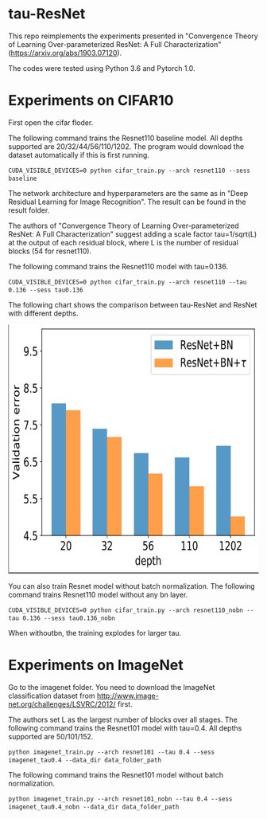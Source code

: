 # tau-ResNet

This repo reimplements the experiments presented in "Convergence Theory of Learning Over-parameterized ResNet: A Full Characterization" (https://arxiv.org/abs/1903.07120).

The codes were tested using Python 3.6 and Pytorch 1.0.

# Experiments on CIFAR10

First open the cifar floder.

The following command trains the Resnet110 baseline model. All depths supported are 20/32/44/56/110/1202. The program would download the dataset automatically if this is first running.

```
CUDA_VISIBLE_DEVICES=0 python cifar_train.py --arch resnet110 --sess baseline
```

The network architecture and hyperparameters are the same as in "Deep Residual Learning for Image Recognition". The result can be found in the result folder. 

The authors of "Convergence Theory of Learning Over-parameterized ResNet: A Full Characterization" suggest adding a scale factor tau=1/sqrt(L) at the output of each residual block, where L is the number of residual blocks (54 for resnet110). 

The following command trains the Resnet110 model with tau=0.136.

```
CUDA_VISIBLE_DEVICES=0 python cifar_train.py --arch resnet110 --tau 0.136 --sess tau0.136
```

The following chart shows the comparison between tau-ResNet and ResNet with different depths.

<img src="cifar-bn.png" width="650" height="500">

You can also train Resnet model without batch normalization. The following command trains Resnet110 model without any bn layer.

```
CUDA_VISIBLE_DEVICES=0 python cifar_train.py --arch resnet110_nobn --tau 0.136 --sess tau0.136_nobn
```

When withoutbn, the training explodes for larger tau.

# Experiments on ImageNet

Go to the imagenet folder. You need to download the ImageNet classification dataset from http://www.image-net.org/challenges/LSVRC/2012/ first.

The authors set L as the largest number of blocks over all stages. The following command trains the Resnet101 model with tau=0.4. All depths supported are 50/101/152. 

```
python imagenet_train.py --arch resnet101 --tau 0.4 --sess imagenet_tau0.4 --data_dir data_folder_path
```

The following command trains the Resnet101 model without batch normalization.

```
python imagenet_train.py --arch resnet101_nobn --tau 0.4 --sess imagenet_tau0.4_nobn --data_dir data_folder_path
```
